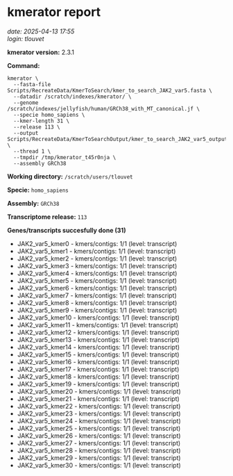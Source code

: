 # kmerator report
*date: 2025-04-13 17:55*  
*login: tlouvet*

**kmerator version:** 2.3.1

**Command:**

```
kmerator \
  --fasta-file Scripts/RecreateData/KmerToSearch/kmer_to_search_JAK2_var5.fasta \
  --datadir /scratch/indexes/kmerator/ \
  --genome /scratch/indexes/jellyfish/human/GRCh38_with_MT_canonical.jf \
  --specie homo_sapiens \
  --kmer-length 31 \
  --release 113 \
  --output Scripts/RecreateData/KmerToSearchOutput/kmer_to_search_JAK2_var5_output \
  --thread 1 \
  --tmpdir /tmp/kmerator_t45r0nja \
  --assembly GRCh38
```

**Working directory:** `/scratch/users/tlouvet`

**Specie:** `homo_sapiens`

**Assembly:** `GRCh38`

**Transcriptome release:** `113`

**Genes/transcripts succesfully done (31)**

- JAK2_var5_kmer0 - kmers/contigs: 1/1 (level: transcript)
- JAK2_var5_kmer1 - kmers/contigs: 1/1 (level: transcript)
- JAK2_var5_kmer2 - kmers/contigs: 1/1 (level: transcript)
- JAK2_var5_kmer3 - kmers/contigs: 1/1 (level: transcript)
- JAK2_var5_kmer4 - kmers/contigs: 1/1 (level: transcript)
- JAK2_var5_kmer5 - kmers/contigs: 1/1 (level: transcript)
- JAK2_var5_kmer6 - kmers/contigs: 1/1 (level: transcript)
- JAK2_var5_kmer7 - kmers/contigs: 1/1 (level: transcript)
- JAK2_var5_kmer8 - kmers/contigs: 1/1 (level: transcript)
- JAK2_var5_kmer9 - kmers/contigs: 1/1 (level: transcript)
- JAK2_var5_kmer10 - kmers/contigs: 1/1 (level: transcript)
- JAK2_var5_kmer11 - kmers/contigs: 1/1 (level: transcript)
- JAK2_var5_kmer12 - kmers/contigs: 1/1 (level: transcript)
- JAK2_var5_kmer13 - kmers/contigs: 1/1 (level: transcript)
- JAK2_var5_kmer14 - kmers/contigs: 1/1 (level: transcript)
- JAK2_var5_kmer15 - kmers/contigs: 1/1 (level: transcript)
- JAK2_var5_kmer16 - kmers/contigs: 1/1 (level: transcript)
- JAK2_var5_kmer17 - kmers/contigs: 1/1 (level: transcript)
- JAK2_var5_kmer18 - kmers/contigs: 1/1 (level: transcript)
- JAK2_var5_kmer19 - kmers/contigs: 1/1 (level: transcript)
- JAK2_var5_kmer20 - kmers/contigs: 1/1 (level: transcript)
- JAK2_var5_kmer21 - kmers/contigs: 1/1 (level: transcript)
- JAK2_var5_kmer22 - kmers/contigs: 1/1 (level: transcript)
- JAK2_var5_kmer23 - kmers/contigs: 1/1 (level: transcript)
- JAK2_var5_kmer24 - kmers/contigs: 1/1 (level: transcript)
- JAK2_var5_kmer25 - kmers/contigs: 1/1 (level: transcript)
- JAK2_var5_kmer26 - kmers/contigs: 1/1 (level: transcript)
- JAK2_var5_kmer27 - kmers/contigs: 1/1 (level: transcript)
- JAK2_var5_kmer28 - kmers/contigs: 1/1 (level: transcript)
- JAK2_var5_kmer29 - kmers/contigs: 1/1 (level: transcript)
- JAK2_var5_kmer30 - kmers/contigs: 1/1 (level: transcript)

